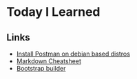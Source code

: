 # Today I Learned

## Links
* [Install Postman on debian based distros](https://gist.github.com/SanderTheDragon/1331397932abaa1d6fbbf63baed5f043 "A shellscript to create a Postman .deb file, for simple installation on Debian-based Linux distro's. Also creates a .desktop file. ")
* [Markdown Cheatsheet](https://github.com/adam-p/markdown-here/wiki/Markdown-Cheatsheet "This is intended as a quick reference and showcase")
* [Bootstrap builder](https://bootstrap.build/themes "Bootstrap builder")
